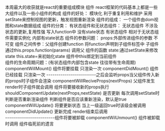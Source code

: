本周最大的收获就是react的重要组成模块 组件
    react框架的代码基本上都是一些大组件以及一些小组件的构成
    组件的好处：
        模块化 利于重复利用和维护 采用setState来控制视图的更新，触发视图重新渲染
    组件的组成：
        一个组件由dom视图和state数据组成
    组件的分类：
        有状态组件和无状态组件：
             无状态组件 
                不涉及状态的更新,复用性强 写入function中 没有state状态
             有状态组件
                相对于无状态组件需要实例化  内部有state状态
    组件的参数问题：
        props:外部传进组件的参数 不可变 
        组件之间传参：父组件创建function 将function声明到子组件标签中 子组件通过this.props.function(params) 调用父              组件的函数
        state:通过setState来修改state this.state=来初始化state 
        组件中this绑定到当前组件            
    组件的生命周期问题：(有状态组件内部包含state 往往带有生命周期)
        componentWillMount() 组件将要挂载 只渲染一次
        componentDidMount() 组件已经挂载 只渲染一次
        -------------------------之后会监听props当父组件传入新的props时子组件会渲染
        componentWillReciveProps(nextProps) 父组件发生render时子组件就会调用 组件将要接收新的props执行
        shouldComponentUpdate(nextProps,nextState) 是否更新 每次调用setState时判断是否重新渲染组件   判断组件是否应该重新渲染，默认是true
        componentWillUpdate() 将要更新状态  当上一级返回true时该级会被调用
        componentDidUpdate() 更新完成 render结束后调用   
        -------------------------组件将要被卸载
        componentWilUnmount() 组件被卸载时调用 组件临死前的遗言
